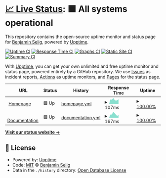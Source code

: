 # [📈 Live Status](https://status.loapu.dev): <!--live status--> **🟩 All systems operational**

This repository contains the open-source uptime monitor and status page for [Benjamin Selig](https://loapu.dev), powered by [Upptime](https://github.com/upptime/upptime).

[![Uptime CI](https://github.com/Loapu/status.loapu.dev/workflows/Uptime%20CI/badge.svg)](https://github.com/Loapu/status.loapu.dev/actions?query=workflow%3A%22Uptime+CI%22)
[![Response Time CI](https://github.com/Loapu/status.loapu.dev/workflows/Response%20Time%20CI/badge.svg)](https://github.com/Loapu/status.loapu.dev/actions?query=workflow%3A%22Response+Time+CI%22)
[![Graphs CI](https://github.com/Loapu/status.loapu.dev/workflows/Graphs%20CI/badge.svg)](https://github.com/Loapu/status.loapu.dev/actions?query=workflow%3A%22Graphs+CI%22)
[![Static Site CI](https://github.com/Loapu/status.loapu.dev/workflows/Static%20Site%20CI/badge.svg)](https://github.com/Loapu/status.loapu.dev/actions?query=workflow%3A%22Static+Site+CI%22)
[![Summary CI](https://github.com/Loapu/status.loapu.dev/workflows/Summary%20CI/badge.svg)](https://github.com/Loapu/status.loapu.dev/actions?query=workflow%3A%22Summary+CI%22)

With [Upptime](https://upptime.js.org), you can get your own unlimited and free uptime monitor and status page, powered entirely by a GitHub repository. We use [Issues](https://github.com/Loapu/status.loapu.dev/issues) as incident reports, [Actions](https://github.com/Loapu/status.loapu.dev/actions) as uptime monitors, and [Pages](https://status.loapu.dev) for the status page.

<!--start: status pages-->
<!-- This summary is generated by Upptime (https://github.com/upptime/upptime) -->
<!-- Do not edit this manually, your changes will be overwritten -->
<!-- prettier-ignore -->
| URL | Status | History | Response Time | Uptime |
| --- | ------ | ------- | ------------- | ------ |
| <img alt="" src="https://icons.duckduckgo.com/ip3/loapu.dev.ico" height="13"> [Homepage](https://loapu.dev) | 🟩 Up | [homepage.yml](https://github.com/Loapu/status.loapu.dev/commits/HEAD/history/homepage.yml) | <details><summary><img alt="Response time graph" src="./graphs/homepage/response-time-week.png" height="20"> 107ms</summary><br><a href="https://status.loapu.dev/history/homepage"><img alt="Response time 108" src="https://img.shields.io/endpoint?url=https%3A%2F%2Fraw.githubusercontent.com%2FLoapu%2Fstatus.loapu.dev%2FHEAD%2Fapi%2Fhomepage%2Fresponse-time.json"></a><br><a href="https://status.loapu.dev/history/homepage"><img alt="24-hour response time 115" src="https://img.shields.io/endpoint?url=https%3A%2F%2Fraw.githubusercontent.com%2FLoapu%2Fstatus.loapu.dev%2FHEAD%2Fapi%2Fhomepage%2Fresponse-time-day.json"></a><br><a href="https://status.loapu.dev/history/homepage"><img alt="7-day response time 107" src="https://img.shields.io/endpoint?url=https%3A%2F%2Fraw.githubusercontent.com%2FLoapu%2Fstatus.loapu.dev%2FHEAD%2Fapi%2Fhomepage%2Fresponse-time-week.json"></a><br><a href="https://status.loapu.dev/history/homepage"><img alt="30-day response time 101" src="https://img.shields.io/endpoint?url=https%3A%2F%2Fraw.githubusercontent.com%2FLoapu%2Fstatus.loapu.dev%2FHEAD%2Fapi%2Fhomepage%2Fresponse-time-month.json"></a><br><a href="https://status.loapu.dev/history/homepage"><img alt="1-year response time 108" src="https://img.shields.io/endpoint?url=https%3A%2F%2Fraw.githubusercontent.com%2FLoapu%2Fstatus.loapu.dev%2FHEAD%2Fapi%2Fhomepage%2Fresponse-time-year.json"></a></details> | <details><summary><a href="https://status.loapu.dev/history/homepage">100.00%</a></summary><a href="https://status.loapu.dev/history/homepage"><img alt="All-time uptime 100.00%" src="https://img.shields.io/endpoint?url=https%3A%2F%2Fraw.githubusercontent.com%2FLoapu%2Fstatus.loapu.dev%2FHEAD%2Fapi%2Fhomepage%2Fuptime.json"></a><br><a href="https://status.loapu.dev/history/homepage"><img alt="24-hour uptime 100.00%" src="https://img.shields.io/endpoint?url=https%3A%2F%2Fraw.githubusercontent.com%2FLoapu%2Fstatus.loapu.dev%2FHEAD%2Fapi%2Fhomepage%2Fuptime-day.json"></a><br><a href="https://status.loapu.dev/history/homepage"><img alt="7-day uptime 100.00%" src="https://img.shields.io/endpoint?url=https%3A%2F%2Fraw.githubusercontent.com%2FLoapu%2Fstatus.loapu.dev%2FHEAD%2Fapi%2Fhomepage%2Fuptime-week.json"></a><br><a href="https://status.loapu.dev/history/homepage"><img alt="30-day uptime 100.00%" src="https://img.shields.io/endpoint?url=https%3A%2F%2Fraw.githubusercontent.com%2FLoapu%2Fstatus.loapu.dev%2FHEAD%2Fapi%2Fhomepage%2Fuptime-month.json"></a><br><a href="https://status.loapu.dev/history/homepage"><img alt="1-year uptime 100.00%" src="https://img.shields.io/endpoint?url=https%3A%2F%2Fraw.githubusercontent.com%2FLoapu%2Fstatus.loapu.dev%2FHEAD%2Fapi%2Fhomepage%2Fuptime-year.json"></a></details>
| <img alt="" src="https://icons.duckduckgo.com/ip3/docs.loapu.dev.ico" height="13"> [Documentation](https://docs.loapu.dev) | 🟩 Up | [documentation.yml](https://github.com/Loapu/status.loapu.dev/commits/HEAD/history/documentation.yml) | <details><summary><img alt="Response time graph" src="./graphs/documentation/response-time-week.png" height="20"> 167ms</summary><br><a href="https://status.loapu.dev/history/documentation"><img alt="Response time 156" src="https://img.shields.io/endpoint?url=https%3A%2F%2Fraw.githubusercontent.com%2FLoapu%2Fstatus.loapu.dev%2FHEAD%2Fapi%2Fdocumentation%2Fresponse-time.json"></a><br><a href="https://status.loapu.dev/history/documentation"><img alt="24-hour response time 131" src="https://img.shields.io/endpoint?url=https%3A%2F%2Fraw.githubusercontent.com%2FLoapu%2Fstatus.loapu.dev%2FHEAD%2Fapi%2Fdocumentation%2Fresponse-time-day.json"></a><br><a href="https://status.loapu.dev/history/documentation"><img alt="7-day response time 167" src="https://img.shields.io/endpoint?url=https%3A%2F%2Fraw.githubusercontent.com%2FLoapu%2Fstatus.loapu.dev%2FHEAD%2Fapi%2Fdocumentation%2Fresponse-time-week.json"></a><br><a href="https://status.loapu.dev/history/documentation"><img alt="30-day response time 140" src="https://img.shields.io/endpoint?url=https%3A%2F%2Fraw.githubusercontent.com%2FLoapu%2Fstatus.loapu.dev%2FHEAD%2Fapi%2Fdocumentation%2Fresponse-time-month.json"></a><br><a href="https://status.loapu.dev/history/documentation"><img alt="1-year response time 156" src="https://img.shields.io/endpoint?url=https%3A%2F%2Fraw.githubusercontent.com%2FLoapu%2Fstatus.loapu.dev%2FHEAD%2Fapi%2Fdocumentation%2Fresponse-time-year.json"></a></details> | <details><summary><a href="https://status.loapu.dev/history/documentation">100.00%</a></summary><a href="https://status.loapu.dev/history/documentation"><img alt="All-time uptime 100.00%" src="https://img.shields.io/endpoint?url=https%3A%2F%2Fraw.githubusercontent.com%2FLoapu%2Fstatus.loapu.dev%2FHEAD%2Fapi%2Fdocumentation%2Fuptime.json"></a><br><a href="https://status.loapu.dev/history/documentation"><img alt="24-hour uptime 100.00%" src="https://img.shields.io/endpoint?url=https%3A%2F%2Fraw.githubusercontent.com%2FLoapu%2Fstatus.loapu.dev%2FHEAD%2Fapi%2Fdocumentation%2Fuptime-day.json"></a><br><a href="https://status.loapu.dev/history/documentation"><img alt="7-day uptime 100.00%" src="https://img.shields.io/endpoint?url=https%3A%2F%2Fraw.githubusercontent.com%2FLoapu%2Fstatus.loapu.dev%2FHEAD%2Fapi%2Fdocumentation%2Fuptime-week.json"></a><br><a href="https://status.loapu.dev/history/documentation"><img alt="30-day uptime 100.00%" src="https://img.shields.io/endpoint?url=https%3A%2F%2Fraw.githubusercontent.com%2FLoapu%2Fstatus.loapu.dev%2FHEAD%2Fapi%2Fdocumentation%2Fuptime-month.json"></a><br><a href="https://status.loapu.dev/history/documentation"><img alt="1-year uptime 100.00%" src="https://img.shields.io/endpoint?url=https%3A%2F%2Fraw.githubusercontent.com%2FLoapu%2Fstatus.loapu.dev%2FHEAD%2Fapi%2Fdocumentation%2Fuptime-year.json"></a></details>

<!--end: status pages-->

[**Visit our status website →**](https://status.loapu.dev)

## 📄 License

- Powered by: [Upptime](https://github.com/upptime/upptime)
- Code: [MIT](./LICENSE) © [Benjamin Selig](https://loapu.dev)
- Data in the `./history` directory: [Open Database License](https://opendatacommons.org/licenses/odbl/1-0/)
